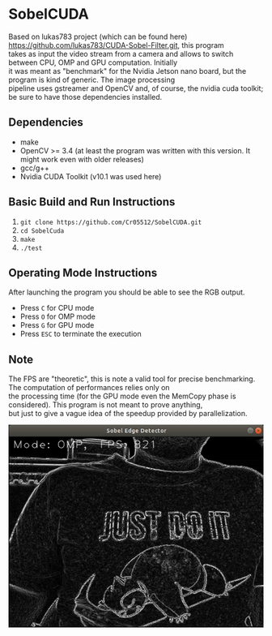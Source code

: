# SobelCUDA
Based on lukas783 project (which can be found here) https://github.com/lukas783/CUDA-Sobel-Filter.git, this program  
takes as input the video stream from a camera and allows to switch between CPU, OMP and GPU computation. Initially  
it was meant as "benchmark" for the Nvidia Jetson nano board, but the program is kind of generic. The image processing  
pipeline uses gstreamer and OpenCV and, of course, the nvidia cuda toolkit; be sure to have those dependencies installed.  

## Dependencies
* make
* OpenCV >= 3.4 (at least the program was written with this version. It might work even with older releases)
* gcc/g++
* Nvidia CUDA Toolkit (v10.1 was used here)


## Basic Build and Run Instructions  
1. `git clone https://github.com/Cr05512/SobelCUDA.git`
2. `cd SobelCuda`
3. `make`
4. `./test`

## Operating Mode Instructions  
After launching the program you should be able to see the RGB output.  
- Press `C` for CPU mode
- Press `O` for OMP mode
- Press `G` for GPU mode
- Press `ESC` to terminate the execution

## Note
The FPS are "theoretic", this is note a valid tool for precise benchmarking. The computation of performances relies only on  
the processing time (for the GPU mode even the MemCopy phase is considered). This program is not meant to prove anything,  
but just to give a vague idea of the speedup provided by parallelization.

<img src="Example.jpg" width="700" height="400" />
